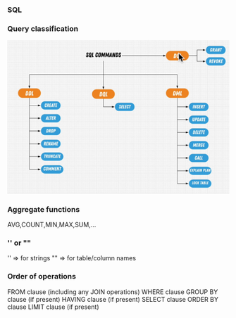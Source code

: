 ### SQL

### Query classification

![alt text](image.png)

### Aggregate functions

AVG,COUNT,MIN,MAX,SUM,...

### '' or ""

'' => for strings
"" => for table/column names

### Order of operations

FROM clause (including any JOIN operations)
WHERE clause
GROUP BY clause (if present)
HAVING clause (if present)
SELECT clause
ORDER BY clause
LIMIT clause (if present)
